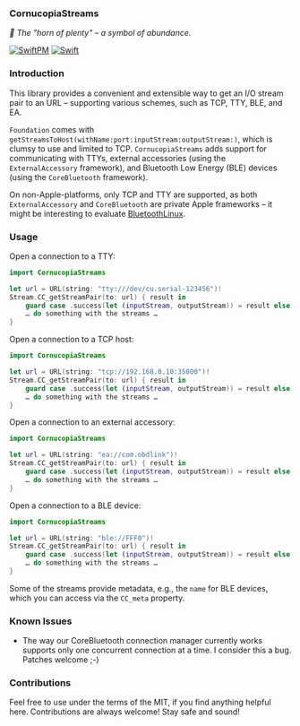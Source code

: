 ### CornucopiaStreams

_:shell: The "horn of plenty" – a symbol of abundance._

[![SwiftPM](https://img.shields.io/badge/SPM-Linux%20%7C%20iOS%20%7C%20macOS%20%7C%20watchOS%20%7C%20tvOS-success?logo=swift)](https://swift.org)
[![Swift](https://github.com/Cornucopia-Swift/CornucopiaStreams/workflows/Swift/badge.svg)](https://github.com/Cornucopia-Swift/CornucopiaStreams/actions?query=workflow%3ASwift)

### Introduction

This library provides a convenient and extensible way to get an I/O stream pair to an URL – supporting various schemes, such as TCP, TTY, BLE, and EA.

`Foundation` comes with `getStreamsToHost(withName:port:inputStream:outputStream:)`,
which is clumsy to use and limited to TCP. `CornucopiaStreams` adds support for communicating with TTYs, external accessories
(using the `ExternalAccessory` framework), and Bluetooth Low Energy (BLE) devices (using the `CoreBluetooth` framework).

On non-Apple-platforms, only TCP and TTY are supported, as both `ExternalAccessory` and `CoreBluetooth` are private Apple frameworks – it might be interesting to evaluate [BluetoothLinux](https://github.com/PureSwift/BluetoothLinux).

### Usage

Open a connection to a TTY:

```swift
import CornucopiaStreams

let url = URL(string: "tty:///dev/cu.serial-123456")!
Stream.CC_getStreamPair(to: url) { result in
    guard case .success(let (inputStream, outputStream)) = result else { fatalError() }
    … do something with the streams …
}
```

Open a connection to a TCP host:

```swift
import CornucopiaStreams

let url = URL(string: "tcp://192.168.0.10:35000")!
Stream.CC_getStreamPair(to: url) { result in
    guard case .success(let (inputStream, outputStream)) = result else { fatalError() }
    … do something with the streams …
}
```

Open a connection to an external accessory:

```swift
import CornucopiaStreams

let url = URL(string: "ea://com.obdlink")!
Stream.CC_getStreamPair(to: url) { result in
    guard case .success(let (inputStream, outputStream)) = result else { fatalError() }
    … do something with the streams …
}
```

Open a connection to a BLE device:

```swift
import CornucopiaStreams

let url = URL(string: "ble://FFF0")!
Stream.CC_getStreamPair(to: url) { result in
    guard case .success(let (inputStream, outputStream)) = result else { fatalError() }
    … do something with the streams …
}
```

Some of the streams provide metadata, e.g., the `name` for BLE devices, which you can access via the `CC_meta` property.

### Known Issues

* The way our CoreBluetooth connection manager currently works supports only one concurrent connection at a time. I consider this a bug. Patches welcome ;-)

### Contributions

Feel free to use under the terms of the MIT, if you find anything helpful here. Contributions are always welcome! Stay safe and sound!
